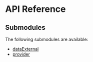 # API Reference <a name="API Reference" id="api-reference"></a>

## Submodules <a name="Submodules" id="submodules"></a>

The following submodules are available:

- [dataExternal](./dataExternal.csharp.md)
- [provider](./provider.csharp.md)





